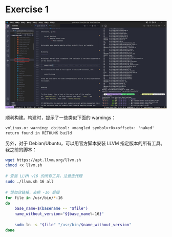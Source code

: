 # Exercise 1

![](res/ex1.png)

顺利构建。构建时，提示了一些类似下面的 warnings：
```
vmlinux.o: warning: objtool: <mangled symbol>+0x<offset>: 'naked' return found in RETHUNK build
```

另外，对于 Debian/Ubuntu，可以用官方脚本安装 LLVM 指定版本的所有工具。我之前的脚本：

```sh
wget https://apt.llvm.org/llvm.sh
chmod +x llvm.sh

# 安装 LLVM v16 的所有工具，注意走代理
sudo ./llvm.sh 16 all

# 增加软链接，去掉 -16 后缀
for file in /usr/bin/*-16
do
    base_name=$(basename -- "$file")
    name_without_version="${base_name%-16}"

    sudo ln -s "$file" "/usr/bin/$name_without_version"
done
```